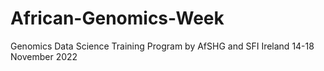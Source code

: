 # African-Genomics-Week
Genomics Data Science Training Program by AfSHG and SFI Ireland 14-18 November 2022
